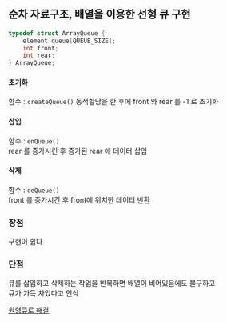 ## 순차 자료구조, 배열을 이용한 선형 큐 구현


``` c
typedef struct ArrayQueue {
    element queue[QUEUE_SIZE];
    int front;
    int rear;
} ArrayQueue;
```

#### 초기화
함수 : `createQueue()`
동적할당을 한 후에 front 와 rear 를 -1 로 초기화


#### 삽입
함수 : `enQueue()`  
rear 를 증가시킨 후 증가된 rear 에 데이터 삽입

#### 삭제
함수 : `deQueue()`  
front 를 증가시킨 후 front에 위치한 데이터 반환



### 장점
구현이 쉽다

### 단점
큐를 삽입하고 삭제하는 작업을 반복하면 배열이 비어있음에도 불구하고  
큐가 가득 차있다고 인식  

[원형큐로 해결](https://github.com/heecheolman/TIL/tree/master/dataStructure/Queue/ArrayCircularQueue)

